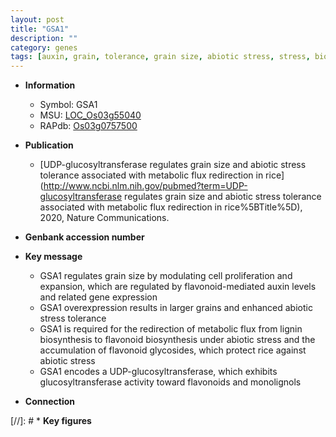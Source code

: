 ```yaml
---
layout: post
title: "GSA1"
description: ""
category: genes
tags: [auxin, grain, tolerance, grain size, abiotic stress, stress, biotic stress, cell proliferation, lignin, flavonoid, lignin biosynthesis, stress tolerance, glucosyltransferase]
---
```


* **Information**  
    + Symbol: GSA1  
    + MSU: [LOC_Os03g55040](http://rice.uga.edu/cgi-bin/ORF_infopage.cgi?orf=LOC_Os03g55040)  
    + RAPdb: [Os03g0757500](https://rapdb.dna.affrc.go.jp/locus/?name=Os03g0757500)  

* **Publication**  
    + [UDP-glucosyltransferase regulates grain size and abiotic stress tolerance associated with metabolic flux redirection in rice](http://www.ncbi.nlm.nih.gov/pubmed?term=UDP-glucosyltransferase regulates grain size and abiotic stress tolerance associated with metabolic flux redirection in rice%5BTitle%5D), 2020, Nature Communications.

* **Genbank accession number**  

* **Key message**  
    + GSA1 regulates grain size by modulating cell proliferation and expansion, which are regulated by flavonoid-mediated auxin levels and related gene expression
    + GSA1 overexpression results in larger grains and enhanced abiotic stress tolerance
    + GSA1 is required for the redirection of metabolic flux from lignin biosynthesis to flavonoid biosynthesis under abiotic stress and the accumulation of flavonoid glycosides, which protect rice against abiotic stress
    + GSA1 encodes a UDP-glucosyltransferase, which exhibits glucosyltransferase activity toward flavonoids and monolignols

* **Connection**  

[//]: # * **Key figures**  


